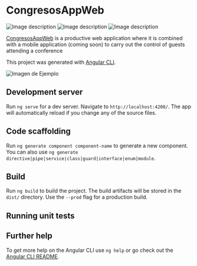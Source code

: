 # CongresosAppWeb

![Image description](https://img.shields.io/badge/angular-7.3.8-lightgrey.svg) ![Image description](https://img.shields.io/badge/build-passing-green.svg) ![Image description](https://img.shields.io/david/expressjs/express.svg)

[CongresosAppWeb](https://congresosapp2019.firebaseapp.com) is a productive web application where it is combined with a mobile application (coming soon) to carry out the control of guests attending a conference

This project was generated with [Angular CLI](https://cli.angular.io).


 ![Imagen de Ejemplo](https://camo.githubusercontent.com/f33650099ed137673aafe6e3e2cf9b7c8ba7f87d/68747470733a2f2f322e62702e626c6f6773706f742e636f6d2f2d543530595a5035686c57342f567630376b315050566d492f41414141414141414d5f512f6b566f3865496d4d4f4655574c597158675f78477a61575076766c4f376c686e672f73302f6164776f7264732d646172742e706e67)
## Development server

Run `ng serve` for a dev server. Navigate to `http://localhost:4200/`. The app will automatically reload if you change any of the source files.

## Code scaffolding

Run `ng generate component component-name` to generate a new component. You can also use `ng generate directive|pipe|service|class|guard|interface|enum|module`.

## Build

Run `ng build` to build the project. The build artifacts will be stored in the `dist/` directory. Use the `--prod` flag for a production build.

## Running unit tests

## Further help

To get more help on the Angular CLI use `ng help` or go check out the [Angular CLI README](https://github.com/angular/angular-cli/blob/master/README.md).
